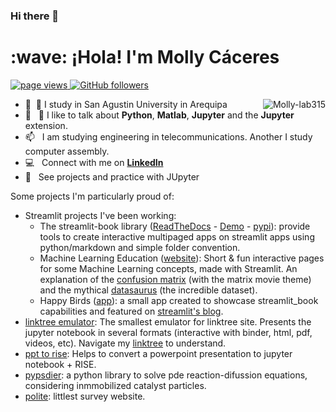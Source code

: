 ### Hi there 👋

<!--
**Molly-lab315/Molly-lab315** is a ✨ _special_ ✨ repository because its `README.md` (this file) appears on your GitHub profile.

Here are some ideas to get you started:

- 🔭 I’m currently working on ...
- 🌱 I’m currently learning ...
- 👯 I’m looking to collaborate on ...
- 🤔 I’m looking for help with ...
- 💬 Ask me about ...
- 📫 How to reach me: ...
- 😄 Pronouns: ...
- ⚡ Fun fact: ...
-->
<h1 align="left" id="Molly-lab315-title">:wave: ¡Hola! I'm Molly Cáceres</h1>

<p align="left">
  <a href="https://github.com/Molly-lab315/Molly-lab315">
    <img src="https://komarev.com/ghpvc/?username=Molly-lab315" alt="page views" />
  </a>
  <a href="https://github.com/Molly-lab315?tab=followers">
    <img alt="GitHub followers" src="https://img.shields.io/github/followers/Molly-lab315?color=green&logo=github">
  </a>
</p>

<a href="#Molly-lab315--title">
  <img src="https://github-readme-stats.vercel.app/api?username=sebastiandres&show_icons=true&count_private=true&include_all_commits=true" alt="Molly-lab315" align="right" />
</a>

- :school: &nbsp;🔭  I study in San Agustin University in Arequipa
- :speech_balloon: &nbsp; 🌱 I like to talk about **Python**, **Matlab**, **Jupyter** and the **Jupyter** extension.
- :mailbox: &nbsp; I am studying engineering in telecommunications. Another I study computer assembly.
- :computer: &nbsp; Connect with me on **[LinkedIn](https://www.linkedin.com/in/sebastiandres/)**
- :speak_no_evil: &nbsp; See projects and practice with JUpyter

Some projects I'm particularly proud of:
- Streamlit projects I've been working:
    - The streamlit-book library ([ReadTheDocs](https://share.streamlit.io/sebastiandres/streamlit_datasaurus/main/app.py) - [Demo](https://share.streamlit.io/sebastiandres/stb_book_demo_v070/main) - [pypi](https://pypi.org/project/streamlit-book/)):  provide tools to create interactive multipaged apps on streamlit apps using python/markdown and simple folder convention.
    - Machine Learning Education ([website](https://streamlit-book.readthedocs.io/en/latest/)): Short & fun interactive pages for some Machine Learning concepts, made with Streamlit. An explanation of the [confusion matrix](https://share.streamlit.io/sebastiandres/ml-edu-1-confusion-matrix/main) (with the matrix movie theme) and the mythical [datasaurus](https://share.streamlit.io/sebastiandres/streamlit_datasaurus/main/app.py) (the incredible dataset).
    - Happy Birds ([app](https://share.streamlit.io/sebastiandres/streamlit_happy_birds/main/happy_birds.py)): a small app created to showcase streamlit_book capabilities and featured on [streamlit's blog](https://blog.streamlit.io/how-to-create-interactive-books-with-streamlit-and-streamlit-book-in-5-steps/).
- [linktree emulator](https://github.com/sebastiandres/linktree): The smallest emulator for linktree site. Presents the jupyter notebook in several formats (interactive with binder, html, pdf, videos, etc). Navigate my [linktree](https://linktr.ee/sebastiandres) to understand.
- [ppt to rise](https://github.com/sebastiandres/pptx_to_RISE): Helps to convert a powerpoint presentation to jupyter notebook + RISE.
- [pypsdier](https://github.com/sebastiandres/pypsdier): a python library to solve pde reaction-difussion equations, considering inmmobilized catalyst particles. 
- [polite](https://github.com/sebastiandres/polite): littlest survey website.
